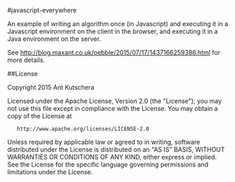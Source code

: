 #javascript-everywhere

An example of writing an algorithm once (in Javascript) and executing it 
in a Javascript environment on the client in the browser, and executing it 
in a Java environment on the server.

See http://blog.maxant.co.uk/pebble/2015/07/17/1437166259386.html for more details.

##License

 Copyright 2015 Ant Kutschera

   Licensed under the Apache License, Version 2.0 (the "License");
   you may not use this file except in compliance with the License.
   You may obtain a copy of the License at

       http://www.apache.org/licenses/LICENSE-2.0

   Unless required by applicable law or agreed to in writing, software
   distributed under the License is distributed on an "AS IS" BASIS,
   WITHOUT WARRANTIES OR CONDITIONS OF ANY KIND, either express or implied.
   See the License for the specific language governing permissions and
   limitations under the License.
